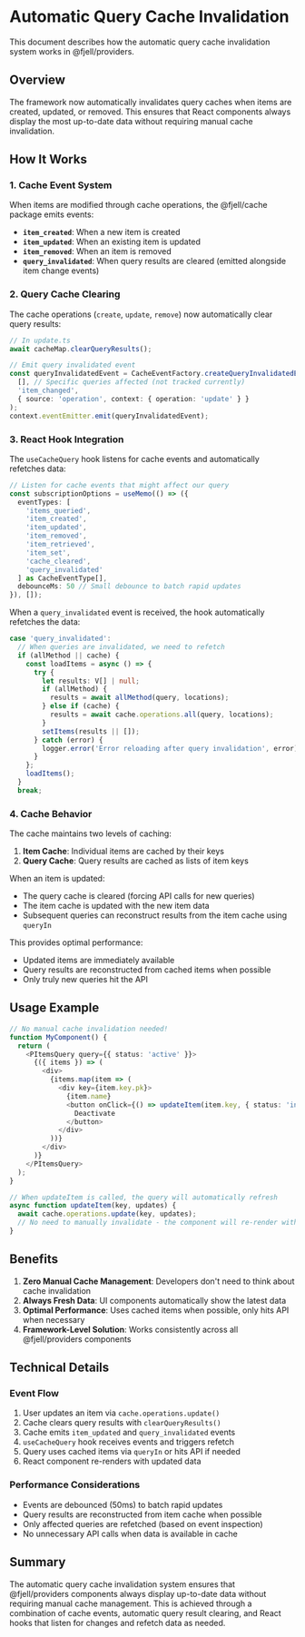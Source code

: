 # Automatic Query Cache Invalidation

This document describes how the automatic query cache invalidation system works in @fjell/providers.

## Overview

The framework now automatically invalidates query caches when items are created, updated, or removed. This ensures that React components always display the most up-to-date data without requiring manual cache invalidation.

## How It Works

### 1. Cache Event System

When items are modified through cache operations, the @fjell/cache package emits events:

- **`item_created`**: When a new item is created
- **`item_updated`**: When an existing item is updated
- **`item_removed`**: When an item is removed
- **`query_invalidated`**: When query results are cleared (emitted alongside item change events)

### 2. Query Cache Clearing

The cache operations (`create`, `update`, `remove`) now automatically clear query results:

```typescript
// In update.ts
await cacheMap.clearQueryResults();

// Emit query invalidated event
const queryInvalidatedEvent = CacheEventFactory.createQueryInvalidatedEvent(
  [], // Specific queries affected (not tracked currently)
  'item_changed',
  { source: 'operation', context: { operation: 'update' } }
);
context.eventEmitter.emit(queryInvalidatedEvent);
```

### 3. React Hook Integration

The `useCacheQuery` hook listens for cache events and automatically refetches data:

```typescript
// Listen for cache events that might affect our query
const subscriptionOptions = useMemo(() => ({
  eventTypes: [
    'items_queried',
    'item_created',
    'item_updated',
    'item_removed',
    'item_retrieved',
    'item_set',
    'cache_cleared',
    'query_invalidated'
  ] as CacheEventType[],
  debounceMs: 50 // Small debounce to batch rapid updates
}), []);
```

When a `query_invalidated` event is received, the hook automatically refetches the data:

```typescript
case 'query_invalidated':
  // When queries are invalidated, we need to refetch
  if (allMethod || cache) {
    const loadItems = async () => {
      try {
        let results: V[] | null;
        if (allMethod) {
          results = await allMethod(query, locations);
        } else if (cache) {
          results = await cache.operations.all(query, locations);
        }
        setItems(results || []);
      } catch (error) {
        logger.error('Error reloading after query invalidation', error);
      }
    };
    loadItems();
  }
  break;
```

### 4. Cache Behavior

The cache maintains two levels of caching:

1. **Item Cache**: Individual items are cached by their keys
2. **Query Cache**: Query results are cached as lists of item keys

When an item is updated:
- The query cache is cleared (forcing API calls for new queries)
- The item cache is updated with the new item data
- Subsequent queries can reconstruct results from the item cache using `queryIn`

This provides optimal performance:
- Updated items are immediately available
- Query results are reconstructed from cached items when possible
- Only truly new queries hit the API

## Usage Example

```typescript
// No manual cache invalidation needed!
function MyComponent() {
  return (
    <PItemsQuery query={{ status: 'active' }}>
      {({ items }) => (
        <div>
          {items.map(item => (
            <div key={item.key.pk}>
              {item.name}
              <button onClick={() => updateItem(item.key, { status: 'inactive' })}>
                Deactivate
              </button>
            </div>
          ))}
        </div>
      )}
    </PItemsQuery>
  );
}

// When updateItem is called, the query will automatically refresh
async function updateItem(key, updates) {
  await cache.operations.update(key, updates);
  // No need to manually invalidate - the component will re-render with updated data!
}
```

## Benefits

1. **Zero Manual Cache Management**: Developers don't need to think about cache invalidation
2. **Always Fresh Data**: UI components automatically show the latest data
3. **Optimal Performance**: Uses cached items when possible, only hits API when necessary
4. **Framework-Level Solution**: Works consistently across all @fjell/providers components

## Technical Details

### Event Flow

1. User updates an item via `cache.operations.update()`
2. Cache clears query results with `clearQueryResults()`
3. Cache emits `item_updated` and `query_invalidated` events
4. `useCacheQuery` hook receives events and triggers refetch
5. Query uses cached items via `queryIn` or hits API if needed
6. React component re-renders with updated data

### Performance Considerations

- Events are debounced (50ms) to batch rapid updates
- Query results are reconstructed from item cache when possible
- Only affected queries are refetched (based on event inspection)
- No unnecessary API calls when data is available in cache

## Summary

The automatic query cache invalidation system ensures that @fjell/providers components always display up-to-date data without requiring manual cache management. This is achieved through a combination of cache events, automatic query result clearing, and React hooks that listen for changes and refetch data as needed.
